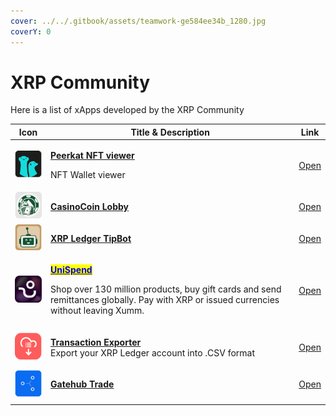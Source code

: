 ```yaml
---
cover: ../../.gitbook/assets/teamwork-ge584ee34b_1280.jpg
coverY: 0
---
```


# XRP Community

Here is a list of xApps developed by the XRP Community

| Icon                                           | Title & Description                                                                                                                                                                                                                                                                                                                                  | Link                                                    |
| ---------------------------------------------- | ---------------------------------------------------------------------------------------------------------------------------------------------------------------------------------------------------------------------------------------------------------------------------------------------------------------------------------------------------- | ------------------------------------------------------- |
| ![](<../../.gitbook/assets/image (2) (7).png>) | <p><strong></strong><a href="peerkat-nft-viewer.md"><strong>Peerkat NFT viewer</strong> </a><strong></strong></p><p>NFT Wallet viewer</p>                                                                                                                                                                                                            | [Open](https://xumm.app/detect/xapp:peerkat.viewer)     |
| ![](<../../.gitbook/assets/image (3) (4).png>) | ****[**CasinoCoin Lobby**](casinocoin-lobby.md)****                                                                                                                                                                                                                                                                                                  | [Open](https://xumm.app/detect/xapp:csc.lobby)          |
| ![](<../../.gitbook/assets/image (5) (1).png>) | ****[**XRP Ledger TipBot**](xrp-ledger-tipbot.md)****                                                                                                                                                                                                                                                                                                | [Open](https://xumm.app/detect/xapp:flyingfox.tipbot)   |
| ![](<../../.gitbook/assets/image (6).png>)     | <p><mark style="color:blue;"><strong></strong></mark><a href="chispend-cash-out.md"><mark style="color:blue;"><strong>UniSpend</strong></mark></a><mark style="color:blue;"><strong></strong></mark></p><p>Shop over 130 million products, buy gift cards and send remittances globally. Pay with XRP or issued currencies without leaving Xumm.</p> | [Open](https://xumm.app/detect/xapp:chimoney.chispend)  |
| ![](<../../.gitbook/assets/image (11).png>)    | <p><strong></strong><a href="transaction-exporter.md"><strong>Transaction Exporter</strong></a><br>Export your XRP Ledger account into .CSV format</p>                                                                                                                                                                                               | [Open](https://xumm.app/detect/xapp:xrpl365.txexporter) |
| ![](<../../.gitbook/assets/image (4).png>)     | ****[**Gatehub Trade**](gatehub-trade.md)****                                                                                                                                                                                                                                                                                                        | [Open](https://xumm.app/detect/xapp:gatehub.trade)      |
|                                                |                                                                                                                                                                                                                                                                                                                                                      |                                                         |
